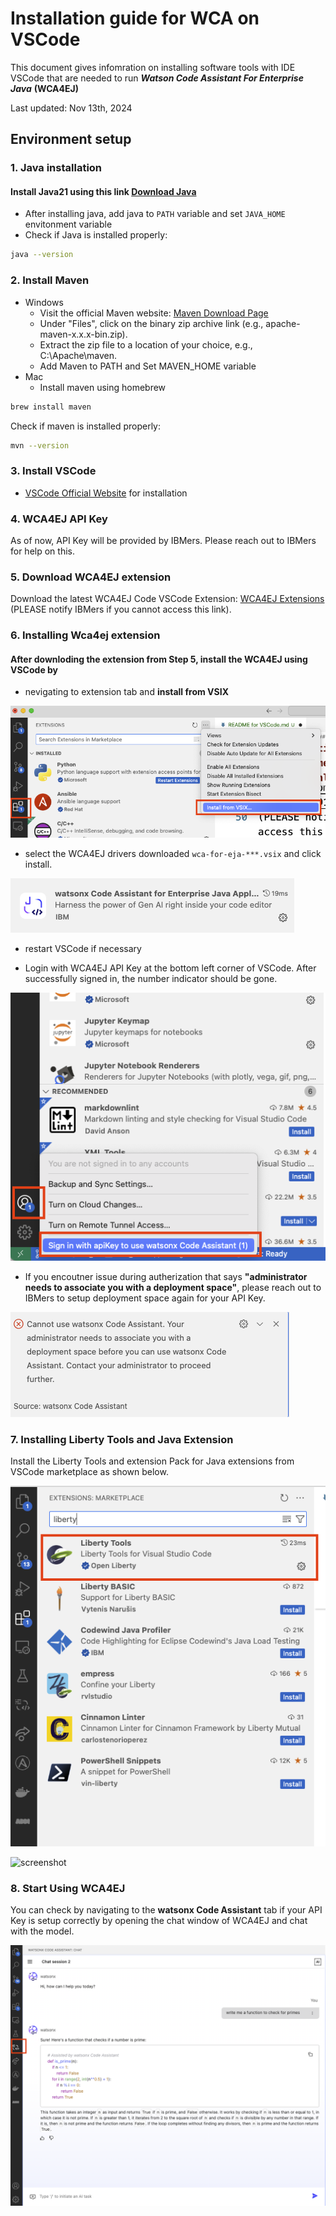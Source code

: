# Installation guide for WCA on VSCode

This document gives infomration on installing software tools with IDE VSCode that are needed to run ***Watson Code Assistant For Enterprise Java*** **(WCA4EJ)**

Last updated: Nov 13th, 2024

## Environment setup 

### 1. Java installation

#### Install Java21 using this link [Download Java](https://www.oracle.com/sg/java/technologies/downloads/)
- After installing java, add java to `PATH` variable and set `JAVA_HOME` envitonment variable
- Check if Java is installed properly:
```bash
java --version
```

### 2. Install Maven

- Windows
    - Visit the official Maven website: [Maven Download Page](https://maven.apache.org/download.cgi)
    - Under "Files", click on the binary zip archive link (e.g., apache-maven-x.x.x-bin.zip). 
    - Extract the zip file to a location of your choice, e.g., C:\Apache\maven.
    - Add Maven to PATH and Set MAVEN_HOME variable 
- Mac
   - Install maven using homebrew
```bash
brew install maven
```

Check if maven is installed properly:
```bash
mvn --version
```


### 3. Install VSCode

- [VSCode Official Website](https://code.visualstudio.com/download) for installation


### 4. WCA4EJ API Key

As of now, API Key will be provided by IBMers. Please reach out to IBMers for help on this.


### 5. Download WCA4EJ extension

Download the latest WCA4EJ Code VSCode Extension: [WCA4EJ Extensions](https://ibm.box.com/s/aznj47sm8g4lorhei4vszgovm6zvecg0)
(PLEASE notify IBMers if you cannot access this link).

### 6. Installing Wca4ej extension


#### After downloding the extension from **Step 5**, install the WCA4EJ using VSCode by 

- nevigating to extension tab and **install from VSIX** 

![screenshot](../images/VSC_extension_install.png)

- select the WCA4EJ drivers downloaded `wca-for-eja-***.vsix`
and click install.

![screenshot](../images/VSC_WCA4EJ_extension.png)

- restart VSCode if necessary

- Login with WCA4EJ API Key at the bottom left corner of VSCode. After successfully signed in, the number indicator should be gone.

![screenshot](../images/VSC_WCA4J_Sign_in.png)

- If you encoutner issue during autherization that says **"administrator needs to associate you with a deployment space"**, please reach out to IBMers to setup deployment space again for your API Key. 

![screenshot](../images/VSC_WCA4j_Sign_in_error_1.png)


### 7. Installing Liberty Tools and Java Extension

Install the Liberty Tools and extension Pack for Java extensions from VSCode marketplace as shown below.

![screenshot](../images/VSC_LibertyTools.png)

![screenshot](../images/VSC_Pack_for_Java.png)

### 8. Start Using WCA4EJ

You can check by navigating to the **watsonx Code Assistant** tab if your API Key is setup correctly by opening the chat window of WCA4EJ and chat with the model.

![screenshot](../images/VSC_chat_with_model.png)

